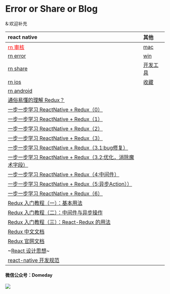 # Error or Share or Blog
&:欢迎补充

|react native | 其他 |
|:---|:---|
|<a style="color:red" href="#">rn 审核</a>|[mac](./Mac)| 
|[rn error](./ReactNativeError)|[ win ](./Windows)|
|[rn share](./ReactNativeShare)|[开发工具](./DevTools)|
|[rn ios](./ReactNativeIOS)|[收藏](./Collection)|
|[rn android](./ReactNativeAndroid)||
|[通俗易懂的理解 Redux？](https://www.zhihu.com/question/41312576?sort=created)||
|[一步一步学习 ReactNative + Redux（0）](http://www.jianshu.com/p/f4409dd6b86e)||
|[一步一步学习 ReactNative + Redux（1）](http://www.jianshu.com/p/4ceff3bbb414)||
|[一步一步学习 ReactNative + Redux（2）](http://www.jianshu.com/p/adf8886f5408)||
|[一步一步学习 ReactNative + Redux（3）](http://www.jianshu.com/p/611fdc455e37)||
|[一步一步学习 ReactNative + Redux（3.1:bug修复）](http://www.jianshu.com/p/96ecff28b87d)||
|[一步一步学习 ReactNative + Redux（3.2:优化，消除魔术字段）](http://www.jianshu.com/p/dc835aa686f9)||
|[一步一步学习 ReactNative + Redux（4:中间件）](http://www.jianshu.com/p/109972339b54)||
|[一步一步学习 ReactNative + Redux（5:异步Action））](http://www.jianshu.com/p/d7fadd77cbf5)||
|[一步一步学习 ReactNative + Redux（6）](http://www.jianshu.com/p/0bab91ba74dd)||
|[Redux 入门教程（一）：基本用法](http://www.ruanyifeng.com/blog/2016/09/redux_tutorial_part_one_basic_usages.html)||
|[Redux 入门教程（二）：中间件与异步操作](http://www.ruanyifeng.com/blog/2016/09/redux_tutorial_part_two_async_operations.html)||
|[Redux 入门教程（三）：React-Redux 的用法](http://www.ruanyifeng.com/blog/2016/09/redux_tutorial_part_three_react-redux.html)||
|[Redux 中文文档](http://www.redux.org.cn/docs/basics/Reducers.html)||
|[Redux 官网文档](http://redux.js.org/)||
|~[React 设计思想](https://github.com/react-guide/react-basic)~||
|[react-native 开发规范](https://github.com/sunyardTime/React-Native-CodeStyle)||



#### 微信公众号：Domeday
![](https://raw.githubusercontent.com/TrustTheBoy/imagesGithub/master/WeChat/publick/WeChatCode.jpg)



